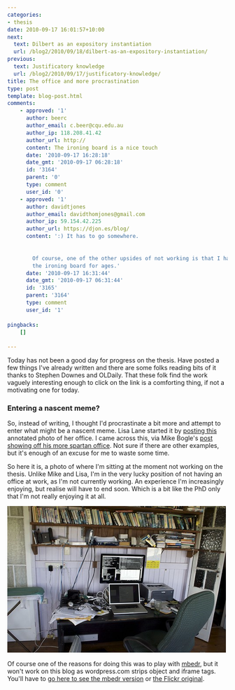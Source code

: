 ```yaml
---
categories:
- thesis
date: 2010-09-17 16:01:57+10:00
next:
  text: Dilbert as an expository instantiation
  url: /blog2/2010/09/18/dilbert-as-an-expository-instantiation/
previous:
  text: Justificatory knowledge
  url: /blog2/2010/09/17/justificatory-knowledge/
title: The office and more procrastination
type: post
template: blog-post.html
comments:
    - approved: '1'
      author: beerc
      author_email: c.beer@cqu.edu.au
      author_ip: 118.208.41.42
      author_url: http://
      content: The ironing board is a nice touch
      date: '2010-09-17 16:28:18'
      date_gmt: '2010-09-17 06:28:18'
      id: '3164'
      parent: '0'
      type: comment
      user_id: '0'
    - approved: '1'
      author: davidtjones
      author_email: davidthomjones@gmail.com
      author_ip: 59.154.42.225
      author_url: https://djon.es/blog/
      content: ':) It has to go somewhere.
    
    
        Of course, one of the other upsides of not working is that I haven''t had to use
        the ironing board for ages.'
      date: '2010-09-17 16:31:44'
      date_gmt: '2010-09-17 06:31:44'
      id: '3165'
      parent: '3164'
      type: comment
      user_id: '1'
    
pingbacks:
    []
    
---
```

Today has not been a good day for progress on the thesis. Have posted a few things I've already written and there are some folks reading bits of it thanks to Stephen Downes and OLDaily. That these folk find the work vaguely interesting enough to click on the link is a comforting thing, if not a motivating one for today.

### Entering a nascent meme?

So, instead of writing, I thought I'd procrastinate a bit more and attempt to enter what might be a nascent meme. Lisa Lane started it by [posting this](http://lisahistory.net/wordpress/?p=634) annotated photo of her office. I came across this, via Mike Bogle's [post showing off his more spartan office](http://techticker.net/2010/09/14/my-office/). Not sure if there are other examples, but it's enough of an excuse for me to waste some time.

So here it is, a photo of where I'm sitting at the moment not working on the thesis. Unlike Mike and Lisa, I'm in the very lucky position of not having an office at work, as I'm not currently working. An experience I'm increasingly enjoying, but realise will have to end soon. Which is a bit like the PhD only that I'm not really enjoying it at all.

[![The Office](images/4997407027_c03a92faaf.jpg)](http://www.flickr.com/photos/david_jones/4997407027/ "The Office by David T Jones, on Flickr")

Of course one of the reasons for doing this was to play with [mbedr](http://www.elsewhere.org/journal/archives/2008/02/23/mbedr/), but it won't work on this blog as wordpress.com strips object and iframe tags. You'll have to [go here to see the mbedr version](http://www.elsewhere.org/mbedr/?p=4997407027&s=1.25) or [the Flickr original](http://www.flickr.com/photos/david_jones/4997407027/).